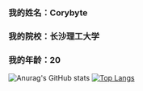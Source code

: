 ### 我的姓名：Corybyte
### 我的院校：长沙理工大学
### 我的年龄：20
![Anurag's GitHub stats](https://github-readme-stats.vercel.app/api?username=Corybyte&show_icons=true)
[![Top Langs](https://github-readme-stats.vercel.app/api/top-langs/?username=Corybyte&layout=compact)](https://github.com/anuraghazra/github-readme-stats)

